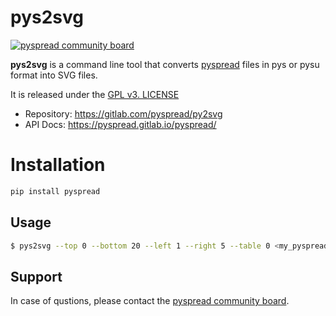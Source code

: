 # pys2svg

[![pyspread community board](https://badges.gitter.im/pyspread/community.svg)](https://gitter.im/pyspread/community)


**pys2svg** is a command line tool that converts
[pyspread](https://pyspread.gitlab.io/) files in pys or pysu format
into SVG files.

It is released under the [GPL v3. LICENSE](LICENSE)

- Repository: https://gitlab.com/pyspread/py2svg
- API Docs: https://pyspread.gitlab.io/pyspread/


# Installation


```bash
pip install pyspread
```

## Usage

```bash
$ pys2svg --top 0 --bottom 20 --left 1 --right 5 --table 0 <my_pyspread_file.pys> <my_svg_file.svg>
```

## Support

In case of qustions, please contact the [pyspread community board](https://gitter.im/pyspread/community).

